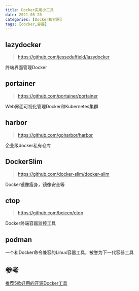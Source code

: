 ```yaml
---
title: Docker实用小工具
date: 2021-05-20
categories: [Docker和容器]
tags: [docker,容器]
---
```


## lazydocker

> https://github.com/jesseduffield/lazydocker

终端界面管理Docker

## portainer

> https://github.com/portainer/portainer

Web界面可视化管理Docker和Kubernetes集群

## harbor

> https://github.com/goharbor/harbor

企业级docker私有仓库

## DockerSlim

> https://github.com/docker-slim/docker-slim

Docker镜像瘦身，镜像安全等

## ctop

> https://github.com/bcicen/ctop

Docker终端容器监控工具

## podman

一个和Docker命令兼容的Linux容器工具，被誉为下一代容器工具

## 参考

[推荐5款好用的开源Docker工具](https://cloud.tencent.com/developer/news/491597)